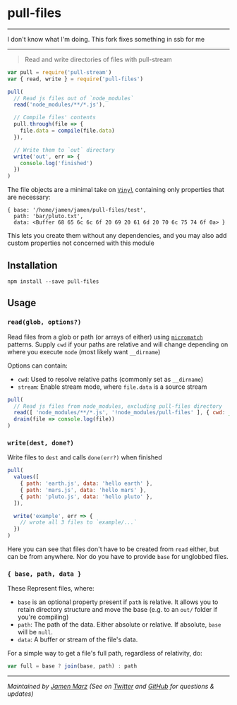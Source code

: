 # pull-files

--------------------------

I don't know what I'm doing. This fork fixes something in ssb for me

----------------------------

> Read and write directories of files with pull-stream

```js
var pull = require('pull-stream')
var { read, write } = require('pull-files')

pull(
  // Read js files out of `node_modules`
  read('node_modules/**/*.js'),

  // Compile files' contents
  pull.through(file => {
    file.data = compile(file.data)
  }),

  // Write them to `out` directory
  write('out', err => {
    console.log('finished')
  })
)
```

The file objects are a minimal take on [`Vinyl`](https://github.com/gulpjs/vinyl) containing only properties that are necessary:

```
{ base: '/home/jamen/jamen/pull-files/test',
  path: 'bar/pluto.txt',
  data: <Buffer 68 65 6c 6c 6f 20 69 20 61 6d 20 70 6c 75 74 6f 0a> }
```

This lets you create them without any dependencies, and you may also add custom properties not concerned with this module

## Installation

```shell
npm install --save pull-files
```

## Usage

### `read(glob, options?)`

Read files from a glob or path (or arrays of either) using [`micromatch`](https://github.com/micromatch/micromatch) patterns.  Supply `cwd` if your paths are relative and will change depending on where you execute `node` (most likely want `__dirname`)

Options can contain:

 - `cwd`: Used to resolve relative paths (commonly set as `__dirname`)
 - `stream`: Enable stream mode, where `file.data` is a source stream

```js
pull(
  // Read js files from node_modules, excluding pull-files directory
  read([ 'node_modules/**/*.js', '!node_modules/pull-files' ], { cwd: __dirname }),
  drain(file => console.log(file))
)
```

### `write(dest, done?)`

Write files to `dest` and calls `done(err?)` when finished

```js
pull(
  values([
    { path: 'earth.js', data: 'hello earth' },
    { path: 'mars.js', data: 'hello mars' },
    { path: 'pluto.js', data: 'hello pluto' },
  ]),

  write('example', err => {
    // wrote all 3 files to `example/...`
  })
)
```

Here you can see that files don't have to be created from `read` either, but can be from anywhere.  Nor do you have to provide `base` for unglobbed files.

### `{ base, path, data }`

These Represent files, where:

 - `base` is an optional property present if `path` is relative.  It allows you to retain directory structure and move the base (e.g. to an `out/` folder if you're compiling)
 - `path`: The path of the data.  Either absolute or relative.  If absolute, `base` will be `null`.
 - `data`: A buffer or stream of the file's data.

For a simple way to get a file's full path, regardless of relativity, do:

```js
var full = base ? join(base, path) : path
```

---

_Maintained by [Jamen Marz](https://git.io/jamen) (See on [Twitter](https://twitter.com/jamenmarz) and [GitHub](https://github.com/jamen) for questions & updates)_
